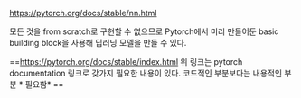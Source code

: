 https://pytorch.org/docs/stable/nn.html

모든 것을 from scratch로 구현할 수 없으므로 Pytorch에서 미리 만들어둔 basic building block을 사용해 딥러닝 모델을 만들 수 있다.

==https://pytorch.org/docs/stable/index.html
위 링크는 pytorch documentation 링크로 갖가지 필요한 내용이 있다. 코드적인 부분보다는 내용적인 부분 * 필요함* ==
